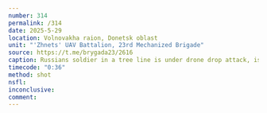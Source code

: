 ```yaml
---
number: 314
permalink: /314
date: 2025-5-29
location: Volnovakha raion, Donetsk oblast
unit: "'Zhnets' UAV Battalion, 23rd Mechanized Brigade"
source: https://t.me/brygada23/2616
caption: Russians soldier in a tree line is under drone drop attack, is seen shooting himself while lying on his side
timecode: "0:36"
method: shot
nsfl: 
inconclusive: 
comment: 
---
```

<script async src="https://telegram.org/js/telegram-widget.js?22" data-telegram-post="brygada23/2616" data-width="100%" data-userpic="false"></script>
